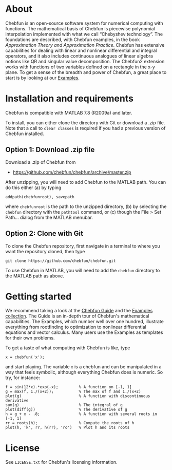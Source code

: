 About
=====

Chebfun is an open-source software system for numerical computing with
functions. The mathematical basis of Chebfun is piecewise polynomial
interpolation implemented with what we call “Chebyshev technology”. The
foundations are described, with Chebfun examples, in the book _Approximation
Theory and Approximation Practice_. Chebfun has extensive capabilities for
dealing with linear and nonlinear differential and integral operators, and it
also includes continuous analogues of linear algebra notions like QR and
singular value decomposition. The Chebfun2 extension works with functions of
two variables defined on a rectangle in the x-y plane. To get a sense of the
breadth and power of Chebfun, a great place to start is by looking at our
[Examples][1].


Installation and requirements
=============================

Chebfun is compatible with MATLAB 7.8 (R2009a) and later.

To install, you can either clone the directory with Git or download a .zip
file. Note that a call to `clear classes` is required if you had a previous
version of Chebfun installed.

## Option 1: Download .zip file

Download a .zip of Chebfun from

- https://github.com/chebfun/chebfun/archive/master.zip

After unzipping, you will need to add Chebfun to the MATLAB path. You can do
this either (a) by typing
```
addpath(chebfunroot), savepath
```
where `chebfunroot` is the path to the unzipped directory, (b) by selecting the
`chebfun` directory with the `pathtool` command, or (c) though the File > Set
Path... dialog from the MATLAB menubar.

## Option 2: Clone with Git

To clone the Chebfun repository, first navigate in a terminal to where you
want the repository cloned, then type
```
git clone https://github.com/chebfun/chebfun.git
```
To use Chebfun in MATLAB, you will need to add the `chebfun` directory
to the MATLAB path as above.


Getting started
===============

We recommend taking a look at the [Chebfun Guide][2] and the [Examples
collection][1]. The Guide is an in-depth tour of Chebfun's mathematical
capabilities. The Examples, which number well over one hundred, illustrate
everything from rootfinding to optimization to nonlinear differential
equations and vector calculus. Many users use the Examples as templates for
their own problems.

To get a taste of what computing with Chebfun is like, type
```
x = chebfun('x');
```
and start playing. The variable `x` is a chebfun and can be manipulated in a
way that feels symbolic, although everything Chebfun does is numeric. So try,
for instance:
```
f = sin(12*x).*exp(-x);         % A function on [-1, 1]
g = max(f, 1./(x+2));           % The max of f and 1./(x+2)
plot(g)                         % A function with discontinuous derivative
sum(g)                          % The integral of g
plot(diff(g))                   % The derivative of g
h = g + x - .8;                 % A function with several roots in [-1, 1]
rr = roots(h);                  % Compute the roots of h
plot(h, 'k', rr, h(rr), 'ro')   % Plot h and its roots
```


License
=======

See `LICENSE.txt` for Chebfun's licensing information.



[1]: http://www.chebfun.org/examples/
[2]: http://www.chebfun.org/docs/guide/
